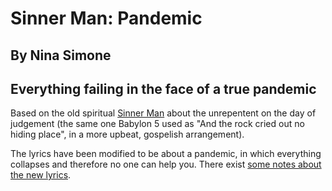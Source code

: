 # Sinner Man: Pandemic
## By Nina Simone
## Everything failing in the face of a true pandemic

Based on the old spiritual [Sinner
Man](https://www.youtube.com/watch?v=QH3Fx41Jpl4) about the
unrepentent on the day of judgement (the same one Babylon 5 used as
"And the rock cried out no hiding place", in a more upbeat, gospelish
arrangement).

The lyrics have been modified to be about a pandemic, in which
everything collapses and therefore no one can help you.  There exist
[some notes about the new lyrics](http://www.jefftk.com/p/sinner-man-pandemic).
